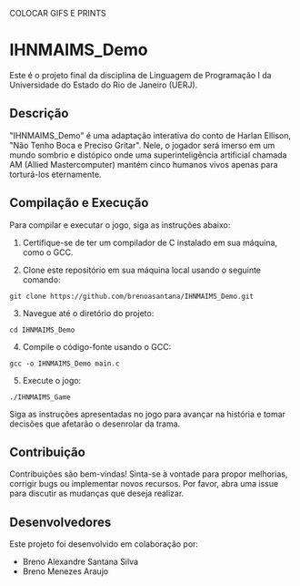 COLOCAR GIFS E PRINTS
# IHNMAIMS_Demo

Este é o projeto final da disciplina de Linguagem de Programação I da Universidade do Estado do Rio de Janeiro (UERJ).

## Descrição

"IHNMAIMS_Demo" é uma adaptação interativa do conto de Harlan Ellison, "Não Tenho Boca e Preciso Gritar". Nele, o jogador será imerso em um mundo sombrio e distópico onde uma superinteligência artificial chamada AM (Allied Mastercomputer) mantém cinco humanos vivos apenas para torturá-los eternamente.

## Compilação e Execução

Para compilar e executar o jogo, siga as instruções abaixo:

1. Certifique-se de ter um compilador de C instalado em sua máquina, como o GCC.

2. Clone este repositório em sua máquina local usando o seguinte comando:

```
git clone https://github.com/brenoasantana/IHNMAIMS_Demo.git
```

3. Navegue até o diretório do projeto:

```
cd IHNMAIMS_Demo
```

4. Compile o código-fonte usando o GCC:

```
gcc -o IHNMAIMS_Demo main.c
```

5. Execute o jogo:

```
./IHNMAIMS_Game
```

Siga as instruções apresentadas no jogo para avançar na história e tomar decisões que afetarão o desenrolar da trama.

## Contribuição

Contribuições são bem-vindas! Sinta-se à vontade para propor melhorias, corrigir bugs ou implementar novos recursos. Por favor, abra uma issue para discutir as mudanças que deseja realizar.

## Desenvolvedores

Este projeto foi desenvolvido em colaboração por:

- Breno Alexandre Santana Silva
- Breno Menezes Araujo
